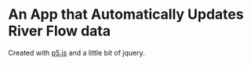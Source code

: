 # An App that Automatically Updates River Flow data
Created with [p5.js](https://p5js.org/) and a little bit of jquery.
